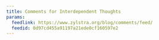 ```yaml
---
title: Comments for Interdependent Thoughts
params:
  feedlink: https://www.zylstra.org/blog/comments/feed/
  feedid: 0d97cd455a91197a21ede0cf160597e2
---
```

